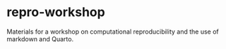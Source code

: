 # repro-workshop
Materials for a workshop on computational reproducibility and the use of markdown and Quarto. 
